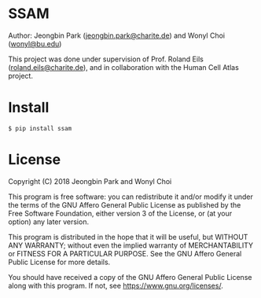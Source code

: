SSAM
============================================================================================

Author: Jeongbin Park (jeongbin.park@charite.de) and Wonyl Choi (wonyl@bu.edu)

This project was done under supervision of Prof. Roland Eils (roland.eils@charite.de),
and in collaboration with the Human Cell Atlas project.

Install
============

```
$ pip install ssam
```

License
=======

Copyright (C) 2018 Jeongbin Park and Wonyl Choi

This program is free software: you can redistribute it and/or modify
it under the terms of the GNU Affero General Public License as published
by the Free Software Foundation, either version 3 of the License, or
(at your option) any later version.

This program is distributed in the hope that it will be useful,
but WITHOUT ANY WARRANTY; without even the implied warranty of
MERCHANTABILITY or FITNESS FOR A PARTICULAR PURPOSE.  See the
GNU Affero General Public License for more details.

You should have received a copy of the GNU Affero General Public License
along with this program.  If not, see <https://www.gnu.org/licenses/>.
